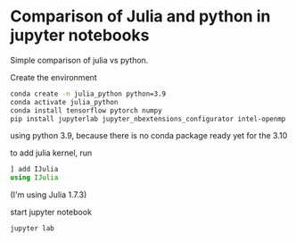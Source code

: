 # Comparison of Julia and python in jupyter notebooks

Simple comparison of julia vs python.

Create the environment
```bash
conda create -n julia_python python=3.9
conda activate julia_python
conda install tensorflow pytorch numpy
pip install jupyterlab jupyter_nbextensions_configurator intel-openmp
```
using python 3.9, because there is no conda package ready yet for the 3.10

to add julia kernel, run
```julia
] add IJulia
using IJulia
```
(I'm using Julia 1.7.3)

start jupyter notebook
```bash
jupyter lab
```